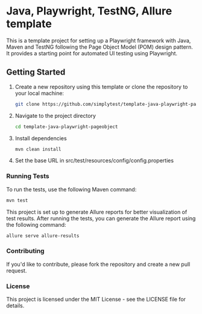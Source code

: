 # Java, Playwright, TestNG, Allure template

This is a template project for setting up a Playwright framework with Java, Maven and TestNG following the Page Object Model (POM) design pattern. It provides a starting point for automated UI testing using Playwright.

## Getting Started

1. Create a new repository using this template or clone the repository to your local machine:

   ```bash
   git clone https://github.com/simplytest/template-java-playwright-pageobject.git
   ```
2. Navigate to the project directory

   ```bash
   cd template-java-playwright-pageobject
   ```
3. Install dependencies

    ```bash
    mvn clean install
    ```
4. Set the base URL in src/test/resources/config/config.properties 

### Running Tests

To run the tests, use the following Maven command:

```bash
mvn test
```

This project is set up to generate Allure reports for better visualization of test results. After running the tests, you can generate the Allure report using the following command:

```bash
allure serve allure-results
```

### Contributing

If you'd like to contribute, please fork the repository and create a new pull request.

### License

This project is licensed under the MIT License - see the LICENSE file for details.